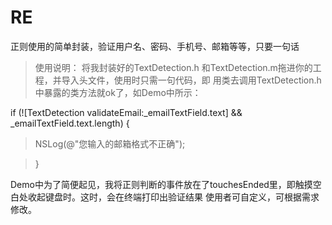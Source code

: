 # RE
正则使用的简单封装，验证用户名、密码、手机号、邮箱等等，只要一句话
> 使用说明：
>将我封装好的TextDetection.h 和TextDetection.m拖进你的工程，并导入头文件，使用时只需一句代码，即 用类去调用TextDetection.h中暴露的类方法就ok了，如Demo中所示：
>
if (![TextDetection validateEmail:_emailTextField.text] && _emailTextField.text.length) {

> NSLog(@"您输入的邮箱格式不正确");

>}
>
>
>

Demo中为了简便起见，我将正则判断的事件放在了touchesEnded里，即触摸空白处收起键盘时。这时，会在终端打印出验证结果
使用者可自定义，可根据需求修改。
